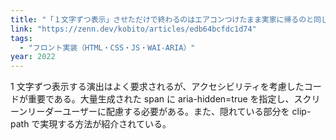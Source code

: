 ```yaml
---
title: "「１文字ずつ表示」させただけで終わるのはエアコンつけたまま実家に帰るのと同じ【アクセシビリティ】"
link: "https://zenn.dev/kobito/articles/edb64bcfdc1d74"
tags:
  - "フロント実装（HTML・CSS・JS・WAI-ARIA）"
year: 2022
---
```


1 文字ずつ表示する演出はよく要求されるが、アクセシビリティを考慮したコードが重要である。大量生成された span に aria-hidden=true を指定し、スクリーンリーダーユーザーに配慮する必要がある。また、隠れている部分を clip-path で実現する方法が紹介されている。
